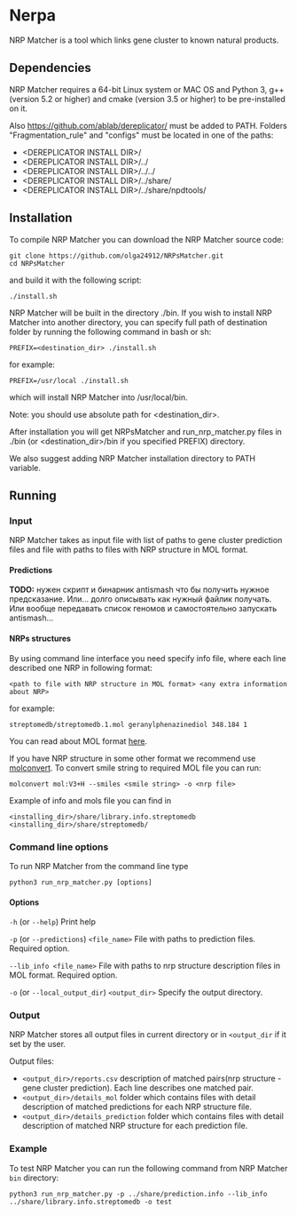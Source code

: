 # Nerpa

NRP Matcher is a tool which links gene cluster to known natural products.

## Dependencies

NRP Matcher requires a 64-bit Linux system or MAC OS and Python 3,
g++ (version 5.2 or higher) and cmake (version 3.5 or higher) to be
pre-installed on it.

Also https://github.com/ablab/dereplicator/ must be
added to PATH. Folders "Fragmentation_rule" and "configs" must be
located in one of the paths:
- \<DEREPLICATOR INSTALL DIR\>/
- \<DEREPLICATOR INSTALL DIR\>/../
- \<DEREPLICATOR INSTALL DIR\>/../../
- \<DEREPLICATOR INSTALL DIR\>/../share/
- \<DEREPLICATOR INSTALL DIR\>/../share/npdtools/


## Installation

To compile NRP Matcher you can download the NRP Matcher source code:

    git clone https://github.com/olga24912/NRPsMatcher.git
    cd NRPsMatcher

and build it with the following script:

    ./install.sh

NRP Matcher will be built in the directory ./bin. If you wish to install
NRP Matcher into another directory, you can specify full path of destination folder
by running the following command in bash or sh:

    PREFIX=<destination_dir> ./install.sh

for example:

    PREFIX=/usr/local ./install.sh

which will install NRP Matcher into /usr/local/bin.

Note: you should use absolute path for <destination_dir>.

After installation you will get NRPsMatcher and run_nrp_matcher.py
files in ./bin (or <destination_dir>/bin if you specified PREFIX)
directory.

We also suggest adding NRP Matcher installation directory to PATH variable.

## Running
### Input
NRP Matcher takes as input file with list of paths to gene cluster prediction files
and file with paths to files with NRP structure in MOL format.

#### Predictions

**TODO:**  нужен скрипт и бинарник antismash что бы получить нужное предсказание.
Или... долго описывать как нужный файлик получать. Или вообще передавать список геномов
и самостоятельно запускать antismash...

#### NRPs structures

By using command line interface you need specify info file,
where each line described one NRP in following format:

    <path to file with NRP structure in MOL format> <any extra information about NRP>

for example:

    streptomedb/streptomedb.1.mol geranylphenazinediol 348.184 1

You can read about MOL format [here](https://en.wikipedia.org/wiki/Chemical_table_file#Molfile).

If you have NRP structure in some other format we recommend use [molconvert](https://docs.chemaxon.com/display/docs/Molecule+file+conversion+with+Molconverter).
To convert smile string to required MOL file you can run:

    molconvert mol:V3+H --smiles <smile string> -o <nrp file>


Example of info and mols file you can find in

    <installing_dir>/share/library.info.streptomedb
    <installing_dir>/share/streptomedb/

### Command line options

To run NRP Matcher from the command line type

    python3 run_nrp_matcher.py [options]

#### Options

<p>
<code>-h</code> (or <code>--help</code>)    Print help
</p>

<p>
    <code>-p</code> (or <code>--predictions</code>) <code>&lt;file_name></code>  File with paths to prediction files. Required option.
</p>

<p>
    <code>--lib_info &lt;file_name></code>  File with paths to nrp structure description files in MOL format. Required option.
</p>

<p>
    <code>-o</code> (or <code>--local_output_dir</code>) <code>&lt;output_dir></code> Specify the output directory.
</p>

### Output

NRP Matcher stores all output files in current directory or in <code>&lt;output_dir</code> if it set by the user.

Output files:
* <code>&lt;output_dir>/reports.csv</code> description of matched pairs(nrp structure - gene cluster prediction). Each line describes one matched pair.
* <code>&lt;output_dir>/details_mol</code> folder which contains files with detail description of matched predictions for each NRP structure file.
* <code>&lt;output_dir>/details_prediction</code> folder which contains files with detail description of matched NRP structure for each prediction file.

### Example

To test NRP Matcher you can run the following command from NRP Matcher <code>bin</code> directory:

    python3 run_nrp_matcher.py -p ../share/prediction.info --lib_info ../share/library.info.streptomedb -o test